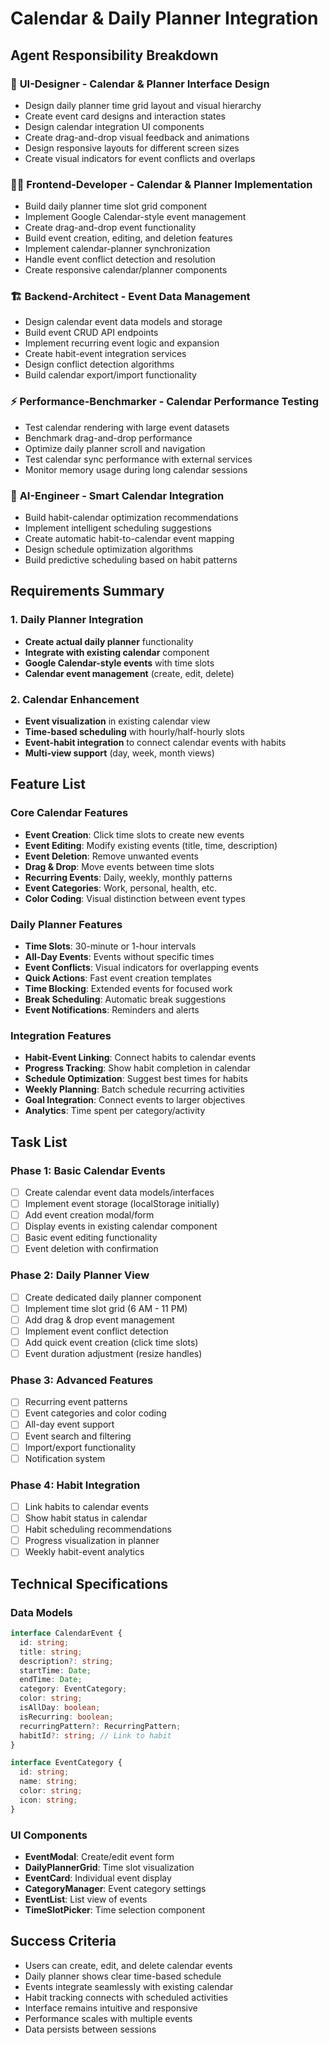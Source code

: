 # Calendar & Daily Planner Integration

## Agent Responsibility Breakdown

### 🎨 **UI-Designer** - Calendar & Planner Interface Design
- Design daily planner time grid layout and visual hierarchy
- Create event card designs and interaction states
- Design calendar integration UI components
- Create drag-and-drop visual feedback and animations
- Design responsive layouts for different screen sizes
- Create visual indicators for event conflicts and overlaps

### 👨‍💻 **Frontend-Developer** - Calendar & Planner Implementation
- Build daily planner time slot grid component
- Implement Google Calendar-style event management
- Create drag-and-drop event functionality
- Build event creation, editing, and deletion features
- Implement calendar-planner synchronization
- Handle event conflict detection and resolution
- Create responsive calendar/planner components

### 🏗️ **Backend-Architect** - Event Data Management
- Design calendar event data models and storage
- Build event CRUD API endpoints
- Implement recurring event logic and expansion  
- Create habit-event integration services
- Design conflict detection algorithms
- Build calendar export/import functionality

### ⚡ **Performance-Benchmarker** - Calendar Performance Testing
- Test calendar rendering with large event datasets
- Benchmark drag-and-drop performance
- Optimize daily planner scroll and navigation
- Test calendar sync performance with external services
- Monitor memory usage during long calendar sessions

### 🤖 **AI-Engineer** - Smart Calendar Integration
- Build habit-calendar optimization recommendations
- Implement intelligent scheduling suggestions
- Create automatic habit-to-calendar event mapping
- Design schedule optimization algorithms
- Build predictive scheduling based on habit patterns

## Requirements Summary

### 1. Daily Planner Integration
- **Create actual daily planner** functionality
- **Integrate with existing calendar** component
- **Google Calendar-style events** with time slots
- **Calendar event management** (create, edit, delete)

### 2. Calendar Enhancement
- **Event visualization** in existing calendar view
- **Time-based scheduling** with hourly/half-hourly slots
- **Event-habit integration** to connect calendar events with habits
- **Multi-view support** (day, week, month views)

## Feature List

### Core Calendar Features
- **Event Creation**: Click time slots to create new events
- **Event Editing**: Modify existing events (title, time, description)
- **Event Deletion**: Remove unwanted events
- **Drag & Drop**: Move events between time slots
- **Recurring Events**: Daily, weekly, monthly patterns
- **Event Categories**: Work, personal, health, etc.
- **Color Coding**: Visual distinction between event types

### Daily Planner Features
- **Time Slots**: 30-minute or 1-hour intervals
- **All-Day Events**: Events without specific times
- **Event Conflicts**: Visual indicators for overlapping events
- **Quick Actions**: Fast event creation templates
- **Time Blocking**: Extended events for focused work
- **Break Scheduling**: Automatic break suggestions
- **Event Notifications**: Reminders and alerts

### Integration Features
- **Habit-Event Linking**: Connect habits to calendar events
- **Progress Tracking**: Show habit completion in calendar
- **Schedule Optimization**: Suggest best times for habits
- **Weekly Planning**: Batch schedule recurring activities
- **Goal Integration**: Connect events to larger objectives
- **Analytics**: Time spent per category/activity

## Task List

### Phase 1: Basic Calendar Events
- [ ] Create calendar event data models/interfaces
- [ ] Implement event storage (localStorage initially)
- [ ] Add event creation modal/form
- [ ] Display events in existing calendar component
- [ ] Basic event editing functionality
- [ ] Event deletion with confirmation

### Phase 2: Daily Planner View
- [ ] Create dedicated daily planner component
- [ ] Implement time slot grid (6 AM - 11 PM)
- [ ] Add drag & drop event management
- [ ] Implement event conflict detection
- [ ] Add quick event creation (click time slots)
- [ ] Event duration adjustment (resize handles)

### Phase 3: Advanced Features
- [ ] Recurring event patterns
- [ ] Event categories and color coding
- [ ] All-day event support
- [ ] Event search and filtering
- [ ] Import/export functionality
- [ ] Notification system

### Phase 4: Habit Integration
- [ ] Link habits to calendar events
- [ ] Show habit status in calendar
- [ ] Habit scheduling recommendations
- [ ] Progress visualization in planner
- [ ] Weekly habit-event analytics

## Technical Specifications

### Data Models
```typescript
interface CalendarEvent {
  id: string;
  title: string;
  description?: string;
  startTime: Date;
  endTime: Date;
  category: EventCategory;
  color: string;
  isAllDay: boolean;
  isRecurring: boolean;
  recurringPattern?: RecurringPattern;
  habitId?: string; // Link to habit
}

interface EventCategory {
  id: string;
  name: string;
  color: string;
  icon: string;
}
```

### UI Components
- **EventModal**: Create/edit event form
- **DailyPlannerGrid**: Time slot visualization
- **EventCard**: Individual event display
- **CategoryManager**: Event category settings
- **EventList**: List view of events
- **TimeSlotPicker**: Time selection component

## Success Criteria
- Users can create, edit, and delete calendar events
- Daily planner shows clear time-based schedule
- Events integrate seamlessly with existing calendar
- Habit tracking connects with scheduled activities
- Interface remains intuitive and responsive
- Performance scales with multiple events
- Data persists between sessions